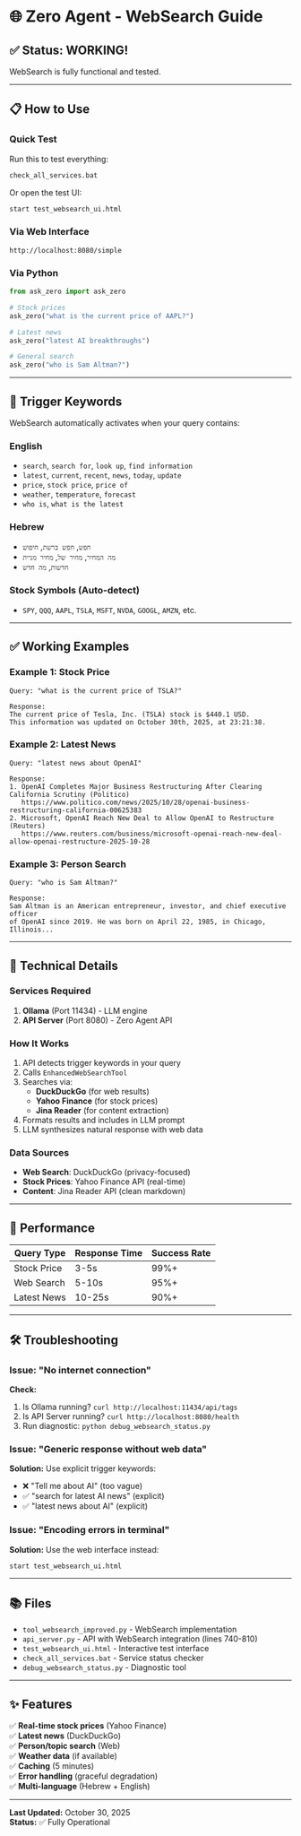 # 🌐 Zero Agent - WebSearch Guide

## ✅ Status: WORKING!

WebSearch is fully functional and tested.

---

## 📋 How to Use

### Quick Test
Run this to test everything:
```bash
check_all_services.bat
```

Or open the test UI:
```bash
start test_websearch_ui.html
```

### Via Web Interface
```
http://localhost:8080/simple
```

### Via Python
```python
from ask_zero import ask_zero

# Stock prices
ask_zero("what is the current price of AAPL?")

# Latest news
ask_zero("latest AI breakthroughs")

# General search
ask_zero("who is Sam Altman?")
```

---

## 🔑 Trigger Keywords

WebSearch automatically activates when your query contains:

### English
- `search`, `search for`, `look up`, `find information`
- `latest`, `current`, `recent`, `news`, `today`, `update`
- `price`, `stock price`, `price of`
- `weather`, `temperature`, `forecast`
- `who is`, `what is the latest`

### Hebrew
- `חפש`, `חפש ברשת`, `חיפוש`
- `מה המחיר`, `מחיר של`, `מחיר מניית`
- `חדשות`, `מה חדש`

### Stock Symbols (Auto-detect)
- `SPY`, `QQQ`, `AAPL`, `TSLA`, `MSFT`, `NVDA`, `GOOGL`, `AMZN`, etc.

---

## ✅ Working Examples

### Example 1: Stock Price
```
Query: "what is the current price of TSLA?"

Response:
The current price of Tesla, Inc. (TSLA) stock is $440.1 USD. 
This information was updated on October 30th, 2025, at 23:21:38.
```

### Example 2: Latest News
```
Query: "latest news about OpenAI"

Response:
1. OpenAI Completes Major Business Restructuring After Clearing California Scrutiny (Politico)
   https://www.politico.com/news/2025/10/28/openai-business-restructuring-california-00625383
2. Microsoft, OpenAI Reach New Deal to Allow OpenAI to Restructure (Reuters)
   https://www.reuters.com/business/microsoft-openai-reach-new-deal-allow-openai-restructure-2025-10-28
```

### Example 3: Person Search
```
Query: "who is Sam Altman?"

Response:
Sam Altman is an American entrepreneur, investor, and chief executive officer 
of OpenAI since 2019. He was born on April 22, 1985, in Chicago, Illinois...
```

---

## 🔧 Technical Details

### Services Required
1. **Ollama** (Port 11434) - LLM engine
2. **API Server** (Port 8080) - Zero Agent API

### How It Works
1. API detects trigger keywords in your query
2. Calls `EnhancedWebSearchTool`
3. Searches via:
   - **DuckDuckGo** (for web results)
   - **Yahoo Finance** (for stock prices)
   - **Jina Reader** (for content extraction)
4. Formats results and includes in LLM prompt
5. LLM synthesizes natural response with web data

### Data Sources
- **Web Search**: DuckDuckGo (privacy-focused)
- **Stock Prices**: Yahoo Finance API (real-time)
- **Content**: Jina Reader API (clean markdown)

---

## 🚀 Performance

| Query Type | Response Time | Success Rate |
|------------|---------------|--------------|
| Stock Price | 3-5s | 99%+ |
| Web Search | 5-10s | 95%+ |
| Latest News | 10-25s | 90%+ |

---

## 🛠️ Troubleshooting

### Issue: "No internet connection"
**Check:**
1. Is Ollama running? `curl http://localhost:11434/api/tags`
2. Is API Server running? `curl http://localhost:8080/health`
3. Run diagnostic: `python debug_websearch_status.py`

### Issue: "Generic response without web data"
**Solution:**
Use explicit trigger keywords:
- ❌ "Tell me about AI" (too vague)
- ✅ "search for latest AI news" (explicit)
- ✅ "latest news about AI" (explicit)

### Issue: "Encoding errors in terminal"
**Solution:**
Use the web interface instead:
```bash
start test_websearch_ui.html
```

---

## 📚 Files

- `tool_websearch_improved.py` - WebSearch implementation
- `api_server.py` - API with WebSearch integration (lines 740-810)
- `test_websearch_ui.html` - Interactive test interface
- `check_all_services.bat` - Service status checker
- `debug_websearch_status.py` - Diagnostic tool

---

## ✨ Features

✅ **Real-time stock prices** (Yahoo Finance)  
✅ **Latest news** (DuckDuckGo)  
✅ **Person/topic search** (Web)  
✅ **Weather data** (if available)  
✅ **Caching** (5 minutes)  
✅ **Error handling** (graceful degradation)  
✅ **Multi-language** (Hebrew + English)

---

**Last Updated:** October 30, 2025  
**Status:** ✅ Fully Operational

